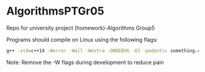 # AlgorithmsPTGr05
Repo for university project (homework)-Algorithms Group5

Programs should compile on Linux using the following flags:

```bash
g++ -std=c++14 -Werror -Wall -Wextra -DNDEBUG -O3 -pedantic something.cpp
```

Note: Remove the -W flags during development to reduce pain
